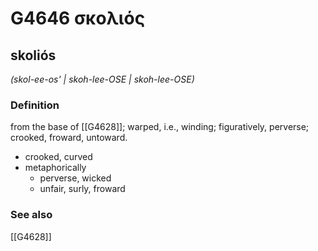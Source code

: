 # G4646 σκολιός

## skoliós

_(skol-ee-os' | skoh-lee-OSE | skoh-lee-OSE)_

### Definition

from the base of [[G4628]]; warped, i.e., winding; figuratively, perverse; crooked, froward, untoward.

- crooked, curved
- metaphorically
  - perverse, wicked
  - unfair, surly, froward

### See also

[[G4628]]

